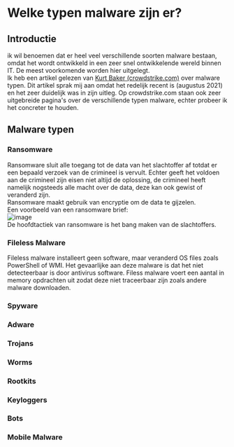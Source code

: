 # Welke typen malware zijn er?

## Introductie
ik wil benoemen dat er heel veel verschillende soorten malware bestaan, omdat het wordt ontwikkeld in een zeer snel ontwikkelende wereld binnen IT. De meest voorkomende worden hier uitgelegt.  
Ik heb een artikel gelezen van [Kurt Baker (crowdstrike.com)](https://www.crowdstrike.com/cybersecurity-101/malware/types-of-malware/) over malware typen. Dit artikel sprak mij aan omdat het redelijk recent is (augustus 2021) en het zeer duidelijk was in zijn uitleg. Op crowdstrike.com staan ook zeer uitgebreide pagina's over de verschillende typen malware, echter probeer ik het concreter te houden.

## Malware typen

### Ransomware
Ransomware sluit alle toegang tot de data van het slachtoffer af totdat er een bepaald verzoek van de crimineel is vervult. Echter geeft het voldoen aan de crimineel zijn eisen niet altijd de oplossing, de crimineel heeft namelijk nogsteeds alle macht over de data, deze kan ook gewist of veranderd zijn.  
Ransomware maakt gebruik van encryptie om de data te gijzelen.  
Een voorbeeld van een ransomware brief:  
![image](https://user-images.githubusercontent.com/58031089/146090516-a7b18839-d686-4787-8261-60ac2cb960bf.png)  
De hoofdtactiek van ransomware is het bang maken van de slachtoffers.

### Fileless Malware
Fileless malware installeert geen software, maar veranderd OS files zoals PowerShell of WMI. Het gevaarlijke aan deze malware is dat het niet detecteerbaar is door antivirus software. Filess malware voert een aantal in memory opdrachten uit zodat deze niet traceerbaar zijn zoals andere malware downloaden. 
### Spyware
### Adware
### Trojans
### Worms
### Rootkits
### Keyloggers
### Bots
### Mobile Malware

